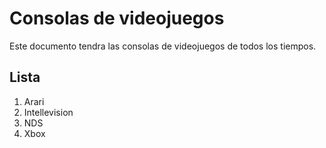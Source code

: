 # Consolas de videojuegos

Este documento tendra las consolas de videojuegos de todos los tiempos.

## Lista
1. Arari
2. Intellevision
3. NDS
4. Xbox
